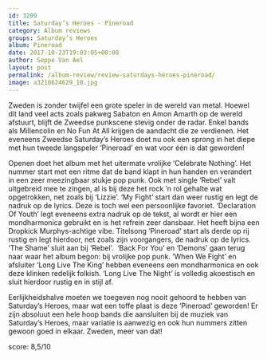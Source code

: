 ```yaml
---
id: 3209
title: Saturday’s Heroes - Pineroad
category: Album reviews
groups: Saturday’s Heroes
album: Pineroad
date: 2017-10-23T19:03:05+00:00
author: Seppe Van Ael
layout: post
permalink: /album-review/review-saturdays-heroes-pineroad/
image: a3210624629_10.jpg
---
```

Zweden is zonder twijfel een grote speler in de wereld van metal. Hoewel dit land veel acts zoals pakweg Sabaton en Amon Amarth op de wereld afstuurt, blijft de Zweedse punkscene stevig onder de radar. Enkel bands als Millencolin en No Fun At All krijgen de aandacht die ze verdienen. Het eveneens Zweedse Saturday’s Heroes doet nu ook een sprong in het diepe met hun tweede langspeler ‘Pineroad’ en wat voor één is dat geworden!

Openen doet het album met het uitermate vrolijke ‘Celebrate Nothing’. Het nummer start met een ritme dat de band klapt in hun handen en verandert in een zeer meezingbaar stukje pop punk. Ook met single ‘Rebel’ valt uitgebreid mee te zingen, al is bij deze het rock ’n rol gehalte wat opgetrokken, net zoals bij ‘Lizzie’. ‘My Fight’ start dan weer rustig en legt de nadruk op de lyrics. Deze is toch wel een persoonlijke favoriet. ‘Declaration Of Youth’ legt eveneens extra nadruk op de tekst, al wordt er hier een mondharmonica gebruikt en is het refrein zeer dansbaar. Het heeft bijna een Dropkick Murphys-achtige vibe. Titelsong ‘Pineroad’ start als derde op rij rustig en legt hierdoor, net zoals zijn voorgangers, de nadruk op de lyrics. ‘The Shame’ sluit aan bij ‘Rebel’.  ‘Back For You’ en ‘Demons’ gaan terug naar waar het album begon: bij vrolijke pop punk. ‘When We Fight’ en afsluiter ‘Long Live The King’ hebben eveneens een mondharmonica en ook deze klinken redelijk folkish. ‘Long Live The Night’ is volledig akoestisch en sluit hierdoor rustig en in stijl af.

Eerlijkheidshalve moeten we toegeven nog nooit gehoord te hebben van Saturday’s Heroes, maar wat een toffe plaat is deze ‘Pineroad’ geworden! Er zijn absoluut een hele hoop bands die aansluiten bij de muziek van Saturday’s Heroes, maar variatie is aanwezig en ook hun nummers zitten gewoon goed in elkaar. Zweden, meer van dat!

score: 8,5/10
